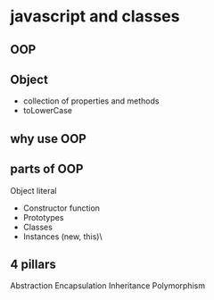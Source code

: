# javascript and classes


## OOP


## Object
- collection of properties and methods
- toLowerCase

## why use OOP


## parts of OOP
Object literal

- Constructor function
- Prototypes
- Classes
- Instances (new, this)\


## 4 pillars
Abstraction
Encapsulation
Inheritance
Polymorphism